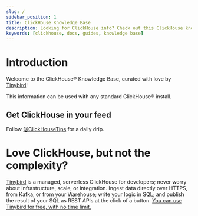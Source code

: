 ```yaml
---
slug: /
sidebar_position: 1
title: ClickHouse Knowledge Base
description: Looking for ClickHouse info? Check out this ClickHouse knowledge base, full of ClickHouse tips you won't find in the official docs.
keywords: [clickhouse, docs, guides, knowledge base]
---
```



# Introduction

Welcome to the ClickHouse® Knowledge Base, curated with love by [Tinybird](https://tinybird.co)! 

This information can be used with any standard ClickHouse® install.

## Get ClickHouse in your feed
Follow [@ClickHouseTips](https://twitter.com/ClickHouseTips) for a daily drip.

# Love ClickHouse, but not the complexity?

[Tinybird](https://tinybird.co) is a managed, serverless ClickHouse for developers; never worry about infrastructure, scale, or integration. Ingest data directly over HTTPS, from Kafka, or from your Warehouse; write your logic in SQL; and publish the result of your SQL as REST APIs at the click of a button. [You can use Tinybird for free, with no time limit.](https://tinybird.co)
